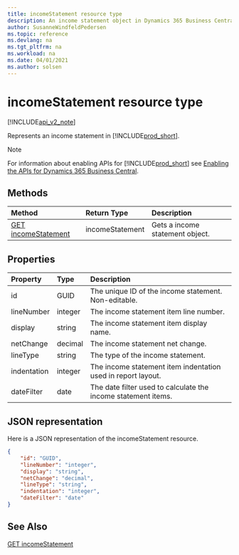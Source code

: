 ```yaml
---
title: incomeStatement resource type  
description: An income statement object in Dynamics 365 Business Central.
author: SusanneWindfeldPedersen
ms.topic: reference
ms.devlang: na
ms.tgt_pltfrm: na
ms.workload: na
ms.date: 04/01/2021
ms.author: solsen
---
```


# incomeStatement resource type

[!INCLUDE[api_v2_note](../../../includes/api_v2_note.md)]

<!-- START>DO_NOT_EDIT -->
<!-- IMPORTANT:Do not edit any of the content between here and the END>DO_NOT_EDIT. -->
Represents an income statement in [!INCLUDE[prod_short](../../../includes/prod_short.md)].

> [!NOTE]
> For information about enabling APIs for [!INCLUDE[prod_short](../../../includes/prod_short.md)] see [Enabling the APIs for Dynamics 365 Business Central](../enabling-apis-for-dynamics-nav.md).

## Methods

| Method | Return Type|Description |
|:--------------------|:-----------|:-------------------------|
|[GET incomeStatement](../api/dynamics_incomestatement_get.md)|incomeStatement|Gets a income statement object.|



## Properties

| Property           | Type   |Description     |
|:-------------------|:-------|:---------------|
|id|GUID|The unique ID of the income statement. Non-editable.|
|lineNumber|integer|The income statement item line number.|
|display|string|The income statement item display name.|
|netChange|decimal|The income statement net change. |
|lineType|string|The type of the income statement.|
|indentation|integer|The income statement item indentation used in report layout.|
|dateFilter|date|The date filter used to calculate the income statement items.|

## JSON representation

Here is a JSON representation of the incomeStatement resource.


```json
{
    "id": "GUID",
    "lineNumber": "integer",
    "display": "string",
    "netChange": "decimal",
    "lineType": "string",
    "indentation": "integer",
    "dateFilter": "date"
}
```
<!-- IMPORTANT: END>DO_NOT_EDIT -->



## See Also
[GET incomeStatement](../api/dynamics_incomeStatement_Get.md)
